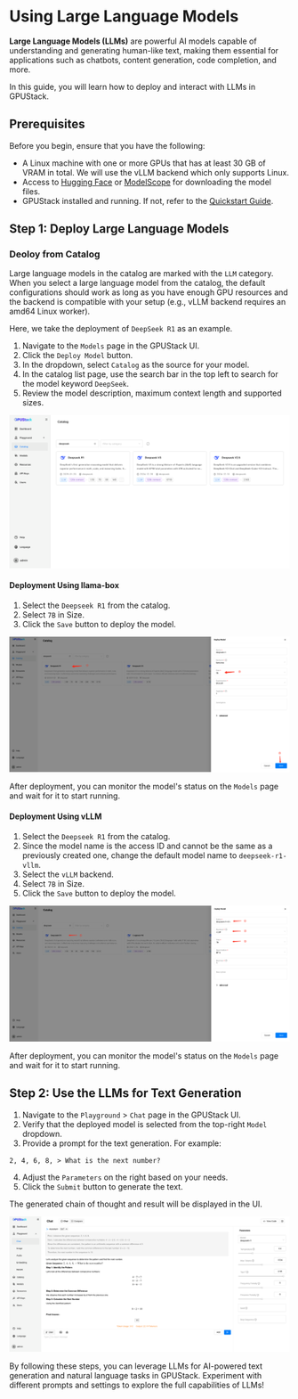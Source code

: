# Using Large Language Models

**Large Language Models (LLMs)** are powerful AI models capable of understanding and generating human-like text, making them essential for applications such as chatbots, content generation, code completion, and more.

In this guide, you will learn how to deploy and interact with LLMs in GPUStack.

## Prerequisites

Before you begin, ensure that you have the following:

- A Linux machine with one or more GPUs that has at least 30 GB of VRAM in total. We will use the vLLM backend which only supports Linux.
- Access to [Hugging Face](https://huggingface.co/) or [ModelScope](https://www.modelscope.cn/) for downloading the model files.
- GPUStack installed and running. If not, refer to the [Quickstart Guide](../quickstart.md).

## Step 1: Deploy Large Language Models

### Deoloy from Catalog

Large language models in the catalog are marked with the `LLM` category. When you select a large language model from the catalog, the default configurations should work as long as you have enough GPU resources and the backend is compatible with your setup (e.g., vLLM backend requires an amd64 Linux worker).

Here, we take the deployment of `DeepSeek R1` as an example.

1. Navigate to the `Models` page in the GPUStack UI.
2. Click the `Deploy Model` button.
3. In the dropdown, select `Catalog` as the source for your model.
4. In the catalog list page, use the search bar in the top left to search for the model keyword `DeepSeek`.
5. Review the model description, maximum context length and supported sizes.

![Model List](../assets/using-models/using-large-language-models/model-list.png)

#### Deployment Using llama-box

1. Select the `Deepseek R1` from the catalog.
2. Select `7B` in Size.
3. Click the `Save` button to deploy the model.

![Deploy GGUF Model](../assets/using-models/using-large-language-models/deploy-model-llama-box.png)

After deployment, you can monitor the model's status on the `Models` page and wait for it to start running.

#### Deployment Using vLLM

1. Select the `Deepseek R1` from the catalog.
2. Since the model name is the access ID and cannot be the same as a previously created one, change the default model name to `deepseek-r1-vllm`.
3. Select the `vLLM` backend.
4. Select `7B` in Size.
5. Click the `Save` button to deploy the model.

![Deploy Safetensors Model](../assets/using-models/using-large-language-models/deploy-model-vllm.png)

After deployment, you can monitor the model's status on the `Models` page and wait for it to start running.

## Step 2: Use the LLMs for Text Generation

1. Navigate to the `Playground` > `Chat` page in the GPUStack UI.
2. Verify that the deployed model is selected from the top-right `Model` dropdown.
3. Provide a prompt for the text generation. For example:

```
2, 4, 6, 8, > What is the next number?
```

4. Adjust the `Parameters` on the right based on your needs.
5. Click the `Submit` button to generate the text.

The generated chain of thought and result will be displayed in the UI.

![Generated](../assets/using-models/using-large-language-models/generated.png)

By following these steps, you can leverage LLMs for AI-powered text generation and natural language tasks in GPUStack. Experiment with different prompts and settings to explore the full capabilities of LLMs!
